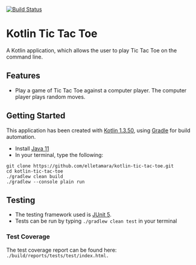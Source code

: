 [![Build Status](https://travis-ci.com/elletamara/kotlin-tic-tac-toe.svg?branch=master)](https://travis-ci.com/elletamara/kotlin-tic-tac-toe)
# Kotlin Tic Tac Toe 

A Kotlin application, which allows the user to play Tic Tac Toe on the command line.


## Features 

- Play a game of Tic Tac Toe against a computer player. The computer player plays random moves.


## Getting Started

This application has been created with [Kotlin 1.3.50](https://kotlinlang.org/), using [Gradle](https://docs.gradle.org/current/userguide/what_is_gradle.html) for build automation.

- Install [Java 11](https://www.oracle.com/technetwork/java/javase/downloads/jdk11-downloads-5066655.html)
- In your terminal, type the following:

```
git clone https://github.com/elletamara/kotlin-tic-tac-toe.git
cd kotlin-tic-tac-toe
./gradlew clean build
./gradlew --console plain run
```

## Testing
- The testing framework used is [JUnit 5](https://junit.org/junit5/).
- Tests can be run by typing `./gradlew clean test` in your terminal

### Test Coverage
The test coverage report can be found here: `./build/reports/tests/test/index.html.`
